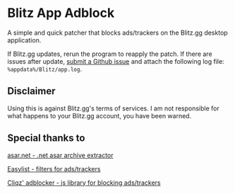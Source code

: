 # Blitz App Adblock

A simple and quick patcher that blocks ads/trackers on the Blitz.gg desktop application.

If Blitz.gg updates, rerun the program to reapply the patch. If there are issues after update, [submit a Github issue](https://github.com/lulzsun/blitz-app-adblock/issues/new) and attach the following log file: `%appdata%/Blitz/app.log`.

## Disclaimer

Using this is against Blitz.gg's terms of services. I am not responsible for what happens to your Blitz.gg account, you have been warned.

## Special thanks to
[asar.net - .net asar archive extractor](https://github.com/Jiiks/asar.net)

[Easylist - filters for ads/trackers](https://easylist.to/pages/about.html)

[Cliqz' adblocker - js library for blocking ads/trackers](https://github.com/cliqz-oss/adblocker)
